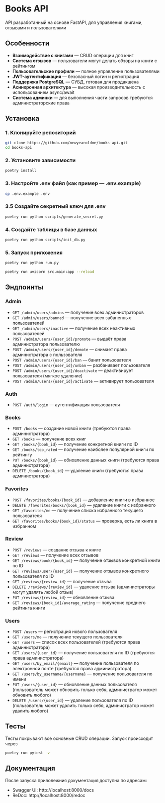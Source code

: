 # Books API

API разработанный на основе FastAPI, для управления книгами, отзывами и пользователями

## Особенности
- **Взаимодействие с книгами** — CRUD операции для книг
- **Система отзывов** — пользователи могут делать обзоры на книги с рейтингом
- **Пользовательские профили** — полное управление пользователями
- **JWT-аутентификация** — безопасный логин и регистрация
- **Поддержка PostgreSQL** — СУБД, готовая для продакшена
- **Асинхронная архитектура** — высокая производительность с использованием async/await
- **Система админки** — для выполнения части запросов требуются администраторские права

## Установка
### 1. Клонируйте репозиторий
```bash
git clone https://github.com/newyearoldme/books-api.git
cd books-api
```

### 2. Установите зависимости
```bash
poetry install
```

### 3. Настройте .env файл (как пример — .env.example)
```bash
cp .env.example .env
```

### 3.5 Создайте секретный ключ для .env
```bash
poetry run python scripts/generate_secret.py
```

### 4. Создайте таблицы в базе данных
```bash
poetry run python scripts/init_db.py
```

### 5. Запуск приложения
```bash
poetry run python run.py
```
```bash
poetry run uvicorn src.main:app --reload
```

## Эндпоинты
### Admin
- `GET /admin/users/admins` — получение всех администраторов
- `GET /admin/users/banned` — получение всех забаненных пользователей
- `GET /admin/users/inactive` — получение всех неактивных пользователей
- `POST /admin/users/{user_id}/promote` — выдаёт права администратора пользователю
- `POST /admin/users/{user_id}/demote` — снимает права администратора с пользователя
- `POST /admin/users/{user_id}/ban` — банит пользователя
- `POST /admin/users/{user_id}/unban` — разбанивает пользователя
- `POST /admin/users/{user_id}/deactivate` — деактивирует пользователя (мягкое удаление)
- `POST /admin/users/{user_id}/activate` — активирует пользователя

### Auth
- `POST /auth/login` — аутентификация пользователя

### Books
- `POST /books` — создание новой книги (требуются права администратора)
- `GET /books` — получение всех книг
- `GET /books/{book_id}` — получение конкретной книги по ID
- `GET /books/top_rated` — получение наиболее популярной книги по рейтингу
- `PUT /books/{book_id}` — обновление данных книги (требуются права администратора)
- `DELETE /books/{book_id}` — удаление книги (требуются права администратора)

### Favorites
- `POST /favorites/books/{book_id}` — добавление книги в избранное
- `DELETE /favorites/books/{book_id}` — удаление книги с избранного
- `GET /favorites/me` — получение списка избранного текущего пользователя
- `GET /favorites/books/{book_id}/status` — проверка, есть ли книга в избранном

### Review
- `POST /reviews` — создание отзыва к книге
- `GET /reviews` — получение всех отзывов
- `GET /reviews/book/{book_id}` — получение отзывов конкретной книги по ID
- `GET /reviews/user/{user_id}` — получение отзывов конкретного пользователя по ID
- `GET /reviews/{review_id}` — получение отзыва
- `DELETE /reviews/{review_id}` — удаление отзыва (администраторы могут удалять любой отзыв)
- `PUT /reviews/{review_id}` — обновление отзыва
- `GET /reviews/{book_id}/average_rating` — получение среднего рейтинга книги

### Users
- `POST /users` — регистрация нового пользователя
- `GET /users/me` — получение текущего пользователя
- `GET /users` — список всех пользователей (требуются права администратора)
- `GET /users/{user_id}` — получение пользователя по ID (требуются права администратора)
- `GET /users/by_email/{email}` — получение пользователя по электронной почте (требуются права администратора)
- `GET /users/by_username/{username}` — получение пользователя по имени
- `PUT /users/{user_id}` — обновление данных пользователя (пользователь может обновить только себя, администратор может обновить любого)
- `DELETE /users/{user_id}` — удаление пользователя по ID (пользователь может удалить только себя, администратор может удалить любого)

## Тесты
Тесты покрывают все основные CRUD операции. Запуск происходит через
```bash
poetry run pytest -v
```

## Документация
После запуска прилолежния документация доступна по адресам:
- Swagger UI: http://localhost:8000/docs
- ReDoc: http://localhost:8000/redoc
